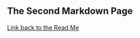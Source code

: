 ## The Second Markdown Page
[Link back to the Read Me](https://github.com/ErikaEckfeld/Digital-Systems/blob/master/README.md)

